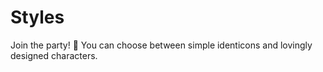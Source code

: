 <script setup lang="ts">
import StyleList from "@theme/components/StyleList.vue";
</script>

# Styles

Join the party! 🥳 You can choose between simple identicons and lovingly
designed characters.

<StyleList />
